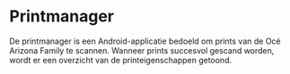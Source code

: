 Printmanager
=====

De printmanager is een Android-applicatie bedoeld om prints van de Océ Arizona Family te scannen.
Wanneer prints succesvol gescand worden, wordt er een overzicht van de printeigenschappen getoond.
